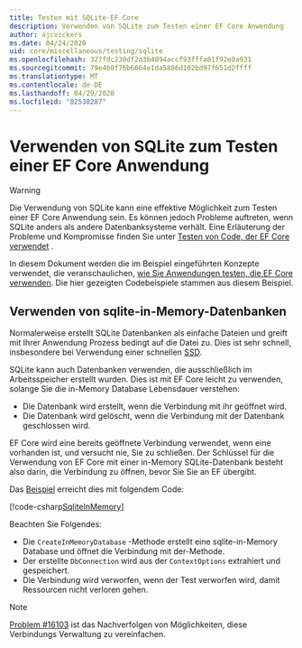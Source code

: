 ```yaml
---
title: Testen mit SQLite-EF Core
description: Verwenden von SQLite zum Testen einer EF Core Anwendung
author: ajcvickers
ms.date: 04/24/2020
uid: core/miscellaneous/testing/sqlite
ms.openlocfilehash: 327fdc230df2a3b4094accf93fffa81f92e0a931
ms.sourcegitcommit: 79e460f76b6664e1da5886d102bd97f651d2ffff
ms.translationtype: MT
ms.contentlocale: de-DE
ms.lasthandoff: 04/29/2020
ms.locfileid: "82538287"
---
```

# <a name="using-sqlite-to-test-an-ef-core-application"></a>Verwenden von SQLite zum Testen einer EF Core Anwendung

> [!WARNING]
> Die Verwendung von SQLite kann eine effektive Möglichkeit zum Testen einer EF Core Anwendung sein.
> Es können jedoch Probleme auftreten, wenn SQLite anders als andere Datenbanksysteme verhält. Eine Erläuterung der Probleme und Kompromisse finden Sie unter [Testen von Code, der EF Core verwendet](xref:core/miscellaneous/testing/index) .  

In diesem Dokument werden die im Beispiel eingeführten Konzepte verwendet, die veranschaulichen, [wie Sie Anwendungen testen, die EF Core verwenden](xref:core/miscellaneous/testing/testing-sample).
Die hier gezeigten Codebeispiele stammen aus diesem Beispiel.

## <a name="using-sqlite-in-memory-databases"></a>Verwenden von sqlite-in-Memory-Datenbanken

Normalerweise erstellt SQLite Datenbanken als einfache Dateien und greift mit Ihrer Anwendung Prozess bedingt auf die Datei zu.
Dies ist sehr schnell, insbesondere bei Verwendung einer schnellen [SSD](https://en.wikipedia.org/wiki/Solid-state_drive). 

SQLite kann auch Datenbanken verwenden, die ausschließlich im Arbeitsspeicher erstellt wurden.
Dies ist mit EF Core leicht zu verwenden, solange Sie die in-Memory Database Lebensdauer verstehen:
* Die Datenbank wird erstellt, wenn die Verbindung mit ihr geöffnet wird.
* Die Datenbank wird gelöscht, wenn die Verbindung mit der Datenbank geschlossen wird.

EF Core wird eine bereits geöffnete Verbindung verwendet, wenn eine vorhanden ist, und versucht nie, Sie zu schließen.
Der Schlüssel für die Verwendung von EF Core mit einer in-Memory SQLite-Datenbank besteht also darin, die Verbindung zu öffnen, bevor Sie Sie an EF übergibt.  

Das [Beispiel](xref:core/miscellaneous/testing/testing-sample) erreicht dies mit folgendem Code:

[!code-csharp[SqliteInMemory](../../../../samples/core/Miscellaneous/Testing/ItemsWebApi/Tests/SqliteInMemoryItemsControllerTest.cs?name=SqliteInMemory)]

Beachten Sie Folgendes:
* Die `CreateInMemoryDatabase` -Methode erstellt eine sqlite-in-Memory Database und öffnet die Verbindung mit der-Methode.
* Der erstellte `DbConnection` wird aus der `ContextOptions` extrahiert und gespeichert.
* Die Verbindung wird verworfen, wenn der Test verworfen wird, damit Ressourcen nicht verloren gehen. 

> [!NOTE]
> [Problem #16103](https://github.com/dotnet/efcore/issues/16103) ist das Nachverfolgen von Möglichkeiten, diese Verbindungs Verwaltung zu vereinfachen. 
